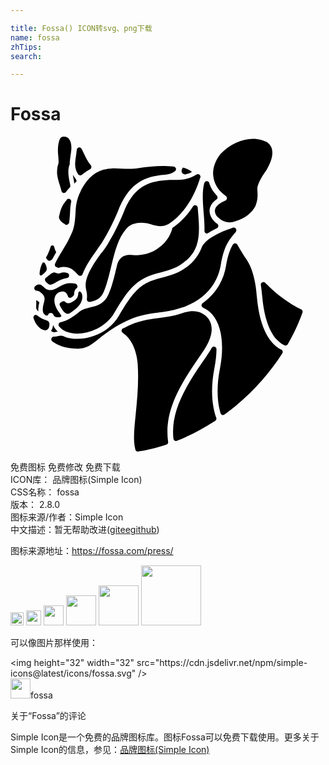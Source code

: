 ```yaml
---

title: Fossa() ICON转svg、png下载
name: fossa
zhTips: 
search: 

---
```


# Fossa  <small style="font-size: 60%;font-weight: 100"></small>

<div id="svg" class="svg-wrap">
<svg role="img" viewBox="0 0 24 24" xmlns="http://www.w3.org/2000/svg"><title>Fossa icon</title><path d="M3.744,12.816c0,0-0.033-0.092,0.059-0.164c0.118-0.085,0.269-0.17,0.354-0.072 l0.007,0.007l0,0l0.007,0.007l0,0l0,0c0.066,0.072,0.144,0.098,0.223,0.098c0.17,0,0.347-0.118,0.426-0.17 c0.19-0.131,0.321-0.242,0.347-0.583v-0.013c0-0.007,0-0.105,0.085-0.124c0.033-0.007,0.066,0.013,0.092,0.033 c0.066,0.059,0.144,0.203,0.131,0.413c-0.026,0.308-0.177,0.583-0.446,0.819c-0.02,0.02-0.039,0.033-0.059,0.052 c-0.164,0.131-0.321,0.249-0.465,0.347c-0.203,0.111-0.387-0.059-0.478-0.17c-0.039-0.052-0.072-0.098-0.124-0.177l-0.013-0.026 C3.836,12.999,3.784,12.907,3.744,12.816L3.744,12.816L3.744,12.816L3.744,12.816z M3.089,14.801 c0.02,0.013,0.039,0.026,0.059,0.039c0.026,0.02,0.052,0.033,0.085,0.046c0.072,0.033,0.144,0.02,0.269-0.013 c0.033-0.007,0.066-0.013,0.098-0.02c-0.157-0.144-0.275-0.314-0.36-0.505C3.233,14.5,3.194,14.657,3.089,14.801L3.089,14.801 L3.089,14.801z M4.95,3.197C4.95,3.191,4.943,3.191,4.95,3.197C4.871,3.099,4.806,3.001,4.753,2.903 c0.02,0.177,0.052,0.354,0.085,0.511c0.013,0.059,0.02,0.111,0.033,0.164c0.059-0.066,0.118-0.124,0.17-0.183 C5.009,3.263,4.95,3.197,4.95,3.197L4.95,3.197L4.95,3.197z M2.113,13.327c0.007-0.013,0.007-0.033,0.007-0.059v-0.02 c-0.007-0.072,0-0.144,0.007-0.229c0.007-0.105,0.026-0.203,0.052-0.308l0,0c0-0.007,0-0.013,0.007-0.02 c0.007-0.02,0.013-0.066,0.007-0.079l0,0c-0.079-0.059-0.17-0.111-0.236-0.144c0.013,0.151,0.007,0.314,0,0.406v0.026v0.013v0.007 c-0.007,0.098-0.013,0.21,0.138,0.373C2.093,13.307,2.106,13.314,2.113,13.327L2.113,13.327L2.113,13.327z M16.691,6.532 c0.079,0,0.157-0.007,0.236-0.02c0.124-0.039,0.21-0.059,0.223-0.066c0.688-0.203,1.258-0.642,1.52-1.173 c0.183-0.478,0.164-0.845,0.144-1.107c-0.007-0.059-0.007-0.118-0.007-0.177c-0.007-0.459,0.563-1.258,0.681-1.422 c0.413-0.681,0.55-1.265,0.413-1.684c-0.124-0.373-0.432-0.498-0.439-0.505l0,0h-0.007c-0.118-0.052-0.236-0.098-0.36-0.131 C18.899,0.197,18.69,0.17,18.473,0.17c-0.858,0-1.795,0.439-2.496,1.179c0,0.007-0.007,0.013-0.013,0.02 c-0.256,0.334-0.662,1.016-0.485,1.821c0.124,0.55,0.426,0.983,0.924,1.33c0.066,0.046,0.098,0.118,0.085,0.197 s-0.059,0.138-0.131,0.164c-0.007,0-0.629,0.236-0.76,0.636c-0.052,0.157-0.02,0.328,0.105,0.518 C15.722,6.041,16.082,6.532,16.691,6.532L16.691,6.532L16.691,6.532L16.691,6.532z M3.03,11.283c0.092,0,0.216-0.052,0.419-0.177 c0.282-0.17,0.563-0.282,0.845-0.328h0.013c0.092-0.02,0.157-0.098,0.157-0.197v-0.007v-0.013 c-0.007-0.072-0.052-0.138-0.124-0.164c-0.007,0-0.013-0.007-0.02-0.007c-0.072-0.026-0.151-0.039-0.236-0.039H4.079 c-0.111,0-0.177,0.02-0.249,0.046c-0.059,0.02-0.111,0.033-0.177,0.033H3.613c-0.059-0.007-0.118-0.026-0.157-0.046 c-0.046-0.02-0.085-0.033-0.131-0.033c-0.02,0-0.033,0-0.052,0.007c-0.124,0.026-0.256,0.138-0.301,0.183 c0,0-0.007,0.007-0.013,0.007H2.952c-0.079,0.066-0.164,0.138-0.249,0.203l-0.039,0.039c0,0-0.007,0.007-0.007,0.013l-0.013,0.02 c-0.013,0.026-0.02,0.059-0.02,0.085c0,0.052,0.02,0.105,0.059,0.144c0.007,0.007,0.013,0.013,0.02,0.02l0,0 c0.007,0.007,0.013,0.013,0.02,0.02C2.867,11.224,2.932,11.283,3.03,11.283L3.03,11.283L3.03,11.283L3.03,11.283z M12.675,23.174 c0.007,0,0.013-0.007,0.02-0.007c0.983-0.393,1.946-0.891,2.863-1.487l0.039-0.026c0.052-0.039,0.092-0.098,0.092-0.164l0,0v-0.007 v-0.013c0-0.013,0-0.02-0.007-0.033c0-0.007-0.007-0.013-0.007-0.02l-0.007-0.013c-0.21-0.583-0.505-1.854-0.131-3.774 c0.098-0.491,0.151-0.963,0.157-1.402v-0.007v-0.02v-0.007v-0.013C15.682,16.079,15.597,16,15.499,16 c-0.066,0-0.124,0.033-0.157,0.079l-0.007,0.013v0.007l-0.013,0.013c-0.105,0.197-0.236,0.4-0.387,0.616 c-1.566,2.247-2.745,4.134-2.523,6.283c0.013,0.105,0.098,0.177,0.197,0.177C12.629,23.188,12.655,23.181,12.675,23.174 L12.675,23.174L12.675,23.174z M9.753,23.987l0.033-0.007c0.367-0.052,1.114-0.19,2.07-0.505l0,0l0.013-0.007h0.007 c0.007,0,0.013-0.007,0.02-0.007l0,0c0.072-0.033,0.118-0.105,0.118-0.183l0,0v-0.013l-0.007-0.026 c-0.321-2.359,0.924-4.364,2.575-6.735c1.055-1.514,0.773-2.247,0.465-2.667c-0.301-0.36-0.688-0.537-1.16-0.537 c-0.216,0-0.452,0.039-0.701,0.118c-0.216,0.072-0.439,0.138-0.668,0.197c-0.229,0.052-0.472,0.098-0.721,0.138 c-0.164,0.026-0.328,0.046-0.485,0.066c-0.812,0.105-1.586,0.203-2.49,0.675l-0.013,0.013H8.796 c-0.072,0.033-0.138,0.072-0.21,0.105l0,0H8.58c-0.007,0.007-0.02,0.007-0.026,0.013H8.547c-0.02,0.013-0.033,0.026-0.046,0.046 c0,0-0.007,0.007-0.007,0.013v0.007l-0.013,0.013c-0.013,0.026-0.02,0.059-0.02,0.085c0,0.059,0.026,0.118,0.072,0.157H8.58v0.033 c0.609,0.38,1.048,1.317,1.114,2.385c0.085,1.369-0.039,2.634-0.151,3.741v0.013c-0.118,1.153-0.21,2.057-0.033,2.706v0.007v0.007 c0,0.013,0.007,0.033,0.013,0.046C9.556,23.954,9.628,24,9.707,24C9.74,23.987,9.746,23.987,9.753,23.987L9.753,23.987 L9.753,23.987z M4.223,4.226c0.007-0.007,0.007-0.007,0.013-0.013l0,0V4.206C4.328,4.095,4.413,3.99,4.498,3.898 c0.007-0.007,0.007-0.007,0.013-0.013c0.026-0.033,0.046-0.079,0.046-0.124V3.754V3.741v-0.02C4.544,3.643,4.531,3.558,4.511,3.486 c-0.085-0.426-0.183-0.95,0-1.382c0-0.229,0.039-0.465,0.066-0.675V1.415c0.02-0.124,0.039-0.249,0.052-0.373 c0.039-0.393-0.033-0.721-0.197-0.898C4.341,0.046,4.229,0,4.092,0h-0.02C4.007,0,3.915,0,3.817,0.092 C3.751,0.17,3.699,0.321,3.659,0.511C3.607,0.786,3.607,1.094,3.62,1.271c0.066,0.662,0.052,0.747,0,0.891 C3.594,2.228,3.561,2.319,3.548,2.693C3.535,2.975,3.653,3.368,3.771,3.741v0.007C3.81,3.872,3.849,4.003,3.882,4.134l0,0 c0,0.007,0.007,0.02,0.007,0.026v0.007c0.033,0.079,0.105,0.131,0.19,0.131C4.131,4.292,4.183,4.265,4.223,4.226L4.223,4.226 L4.223,4.226z M4.465,6.565c0-0.007,0.007-0.02,0.007-0.026l0,0V6.532C4.505,6.296,4.531,5.982,4.55,5.51 c0.007-0.138,0.026-0.288,0.052-0.439l0,0l0.02-0.085c0-0.013,0.007-0.026,0.007-0.039V4.94V4.927 C4.616,4.822,4.531,4.744,4.432,4.744c-0.059,0-0.118,0.026-0.151,0.072c0,0-0.007,0.007-0.007,0.013v0.007 C4.203,4.927,4.157,4.986,4.144,4.999L4.138,5.006C4.072,5.078,4.013,5.17,3.961,5.274c-0.124,0.242-0.183,0.485-0.19,0.505v0.007 C3.744,5.89,3.718,6.002,3.692,6.12c0,0.072,0.02,0.138,0.059,0.203C3.823,6.454,3.961,6.572,4.17,6.69l0.007,0.007 c0.007,0.007,0.013,0.007,0.02,0.013c0.026,0.013,0.052,0.02,0.085,0.02C4.36,6.716,4.446,6.657,4.465,6.565L4.465,6.565 L4.465,6.565z M5.428,2.922L5.428,2.922l0.013-0.013C5.625,2.752,5.828,2.614,6.057,2.49h0.007 c0.066-0.033,0.098-0.105,0.098-0.177V2.306V2.293c-0.007-0.039-0.02-0.079-0.046-0.111C5.9,1.926,5.73,1.579,5.586,1.271 L5.572,1.245C5.527,1.153,5.481,1.061,5.441,0.976l0,0l0,0l-0.02-0.039C5.389,0.871,5.317,0.826,5.245,0.826 c-0.066,0-0.124,0.033-0.157,0.079c0,0-0.007,0.007-0.007,0.013v0.007L5.068,0.937c-0.013,0.026-0.02,0.046-0.02,0.072L5.042,1.075 C5.029,1.212,5.009,1.343,4.989,1.468C4.957,1.697,4.924,1.913,4.924,2.123C4.93,2.405,4.996,2.634,5.14,2.85v0.007 c0,0.007,0.007,0.007,0.013,0.013c0.039,0.052,0.098,0.079,0.164,0.079C5.35,2.968,5.396,2.948,5.428,2.922L5.428,2.922 L5.428,2.922z M5.487,10.49L5.487,10.49c0.249-0.675,0.727-1.343,1.114-1.887C6.758,8.38,6.916,8.17,7.02,7.993 c0.839-1.363,1.297-2.64,1.304-2.654c0-0.007,0.007-0.013,0.007-0.02c0.387-0.865,0.865-1.468,1.461-1.848 c0.524-0.334,1.133-0.511,1.972-0.57h0.013c0.301-0.02,0.544-0.098,0.721-0.242V2.654h0.007l0.013-0.013h0.007 c0.013-0.013,0.033-0.026,0.039-0.039c0.026-0.033,0.046-0.079,0.046-0.124V2.47V2.457c-0.007-0.092-0.085-0.17-0.177-0.177 l-0.059-0.007c-0.242-0.026-0.505-0.039-0.786-0.039c-0.577,0-1.225,0.059-1.867,0.17C9.517,2.437,9.301,2.457,9.052,2.457 c-0.197,0-0.387-0.013-0.577-0.02c-0.183-0.007-0.373-0.02-0.557-0.02c-0.079,0-0.144,0-0.21,0.007 C7.512,2.431,7.315,2.464,7.112,2.516l0,0L7.06,2.529H7.053C6.306,2.745,5.658,3.407,5.265,4.331c0,0,0,0.007-0.007,0.007 c-0.17,0.4-0.269,0.819-0.288,1.179c-0.046,0.917-0.098,1.317-0.242,1.69V7.22L4.714,7.233C4.649,7.397,4.57,7.554,4.472,7.758 l-0.02,0.046C4.314,8.072,4.131,8.387,3.948,8.695L3.895,8.78C3.869,8.819,3.849,8.858,3.823,8.898 C3.666,9.166,3.509,9.441,3.41,9.651v0.013L3.397,9.677c0,0.007-0.007,0.013-0.007,0.013l0,0C3.384,9.71,3.378,9.736,3.378,9.756 c0,0.085,0.052,0.157,0.124,0.183c0.007,0,0.013,0.007,0.02,0.007l0.013,0.007c0.026,0.013,0.052,0.02,0.079,0.033 c0.013,0.007,0.033,0.013,0.039,0.013c0.013,0,0.033-0.007,0.046-0.013h0.007c0.079-0.026,0.197-0.059,0.38-0.059h0.007 c0.216,0,0.413,0.059,0.583,0.164c0.131,0.085,0.308,0.249,0.478,0.446c0.039,0.046,0.092,0.072,0.157,0.072 C5.382,10.621,5.455,10.568,5.487,10.49L5.487,10.49L5.487,10.49z M6.057,12.593L6.057,12.593c0.013,0,0.02-0.007,0.026-0.007H6.09 c0.432-0.105,0.786-0.229,1.009-0.753c0.242-0.563,0.406-1.245,0.563-1.907l0.052-0.21c0.262-1.081,0.524-2.025,1.088-2.673 l0.007-0.007c0.02-0.026,0.046-0.052,0.066-0.072l0,0c0.007-0.007,0.007-0.007,0.013-0.013c0.007-0.007,0.007-0.007,0.013-0.013 C9.156,6.696,9.53,6.565,9.956,6.565c0.21,0,0.426,0.033,0.649,0.092l0,0h0.007c0.039,0.013,0.079,0.02,0.118,0.033 c0.203,0.059,0.439,0.131,0.688,0.131l0,0c0.223,0,0.426-0.052,0.629-0.17l0,0h0.007c0.013-0.007,1.533-0.839,2.346-3.355V3.289 c0.007-0.013,0.007-0.033,0.013-0.046l0,0l0.013-0.033V3.204l0.007-0.013c0.007-0.02,0.013-0.033,0.02-0.052l0.013-0.033 c0.007-0.02,0.007-0.033,0.007-0.052V3.047V3.034c-0.013-0.105-0.098-0.177-0.197-0.177c-0.039,0-0.072,0.013-0.105,0.033 l-0.013,0.007c-0.544,0.36-1.094,0.393-1.704,0.4c-0.229,0-0.432,0.007-0.622,0.02h-0.013c-1.304,0.092-2.333,0.491-3.086,2.169 C8.698,5.569,8.233,6.847,7.394,8.21c-0.111,0.183-0.269,0.4-0.426,0.622L6.935,8.845c-0.59,0.819-1.389,1.946-1.173,2.804v0.013 c0.059,0.21,0.079,0.413,0.066,0.603l0,0v0.007v0.007c0,0.033-0.007,0.059-0.013,0.092l0,0v0.007v0.02 c0,0.111,0.092,0.203,0.203,0.203C6.031,12.593,6.044,12.593,6.057,12.593L6.057,12.593L6.057,12.593z M15.066,7.338L15.066,7.338 l0.013-0.007h0.007h0.007c0.183-0.118,0.387-0.229,0.616-0.341l0,0c0.007,0,0.013-0.007,0.026-0.013 c0.066-0.033,0.098-0.105,0.098-0.177V6.794V6.781c-0.007-0.052-0.033-0.105-0.079-0.138l0,0c-0.229-0.164-0.36-0.341-0.387-0.38 c-0.197-0.301-0.249-0.596-0.157-0.878c0.072-0.216,0.229-0.419,0.472-0.596h0.007c0.007,0,0.007-0.007,0.013-0.007l0,0 c0.046-0.039,0.072-0.092,0.072-0.151V4.626V4.613c-0.007-0.052-0.026-0.092-0.066-0.131l-0.052-0.046l0.007-0.007 c-0.229-0.249-0.393-0.518-0.498-0.812l0,0l-0.02-0.079c-0.026-0.085-0.105-0.144-0.19-0.144c-0.066,0-0.124,0.033-0.157,0.079 c-0.007,0.007-0.013,0.02-0.02,0.033c-0.007,0.007-0.007,0.02-0.013,0.026c0,0.007,0,0.007-0.007,0.013v0.007v0.007 c-0.17,0.668-0.105,1.409-0.046,2.195v0.007c0.039,0.459,0.079,0.937,0.066,1.402v0.007v0.013v0.007 c0,0.111,0.092,0.197,0.203,0.197C15.001,7.364,15.04,7.351,15.066,7.338L15.066,7.338L15.066,7.338z M5.075,16.164 c0.727,0,1.101-0.308,1.664-0.767l0.026-0.02c0.079-0.066,0.157-0.131,0.242-0.197h0.007c0.033-0.026,0.059-0.046,0.092-0.072 l0.007-0.007h0.007c0.341-0.269,0.832-0.622,1.546-0.976c0.439-0.229,0.871-0.393,1.363-0.511c0.426-0.105,0.826-0.157,1.258-0.21 l0.026-0.007c0.151-0.02,0.308-0.039,0.465-0.066c0.465-0.066,0.911-0.17,1.317-0.314c1.638-0.57,2.68-1.723,2.929-3.25 C16.219,8.557,16.534,8,17.012,7.437c0.039-0.046,0.085-0.098,0.144-0.164c0.033-0.039,0.052-0.085,0.052-0.138V7.129V7.115 c-0.013-0.105-0.098-0.183-0.197-0.183c-0.026,0-0.046,0.007-0.072,0.013l-0.092,0.033V6.971c-0.649,0.216-1.972,0.74-2.28,1.474 c-0.007,0.026-0.02,0.046-0.026,0.072c-0.138,0.347-0.328,0.655-0.583,0.93c-0.812,0.878-1.612,1.088-2.391,1.291 c-0.747,0.197-1.448,0.38-2.143,1.179l-0.007,0.007c-0.007,0.007-0.426,0.446-1.147,1.704c-0.406,0.714-1.094,1.271-1.946,1.566 c-0.4,0.144-0.826,0.216-1.232,0.216c-0.36,0-0.708-0.059-0.989-0.177l0,0H4.098H4.085L4.072,15.22 c-0.079-0.033-0.157-0.052-0.236-0.052c-0.085,0-0.164,0.02-0.236,0.033c-0.072,0.02-0.157,0.039-0.242,0.039H3.332H3.325h-0.02 H3.292c-0.059,0.007-0.111,0.033-0.144,0.079c0,0-0.007,0.007-0.007,0.013v0.007l-0.013,0.013c-0.013,0.026-0.02,0.059-0.02,0.085 c0,0.059,0.026,0.118,0.072,0.157L3.188,15.6c0.046,0.039,0.098,0.072,0.151,0.105C3.797,16,4.38,16.144,5.055,16.151h0.02V16.164 L5.075,16.164z M13.559,2.516c-0.111-0.052-0.236-0.105-0.373-0.144c-0.02-0.007-0.039-0.013-0.066-0.02 c-0.013,0.046-0.059,0.144-0.059,0.144c-0.013,0.033-0.026,0.072-0.026,0.111c0,0.151,0.118,0.269,0.269,0.269 c0.02,0,0.033,0,0.052-0.007c0.013,0,0.02-0.007,0.033-0.007c0.151-0.039,0.295-0.098,0.439-0.177 C13.749,2.627,13.664,2.568,13.559,2.516L13.559,2.516L13.559,2.516z M16.285,21.183L16.285,21.183 c0.007-0.007,0.013-0.013,0.02-0.013l0.013-0.007c0.334-0.242,0.668-0.505,0.983-0.773c1.324-1.12,2.464-2.418,3.394-3.859v-0.007 c0.007-0.007,0.013-0.02,0.02-0.026c0.013-0.026,0.026-0.059,0.026-0.092V16.4v-0.013c-0.007-0.066-0.046-0.124-0.105-0.157h-0.007 l0,0c-0.197-0.098-0.387-0.229-0.557-0.4c-0.701-0.688-1.14-1.894-1.297-3.577l-0.013-0.111c-0.052-0.59-0.164-1.815-0.747-2.732 l0,0c-0.256-0.373-0.505-0.767-0.727-1.173l-0.007-0.013c-0.039-0.059-0.098-0.092-0.17-0.092c-0.066,0-0.124,0.033-0.157,0.079 l0,0c0,0.007-0.007,0.007-0.007,0.013l-0.013,0.02c-0.236,0.413-0.393,0.904-0.511,1.592c-0.19,1.166-0.806,2.149-1.769,2.844 c-0.007,0-0.007,0.007-0.013,0.007l-0.007,0.007c-0.013,0.013-0.026,0.02-0.039,0.039c0,0-0.007,0.007-0.007,0.013v0.007 l-0.013,0.013c-0.013,0.026-0.02,0.059-0.02,0.085c0,0.079,0.046,0.151,0.124,0.183l0.039,0.02 c0.256,0.118,0.485,0.288,0.675,0.518c0.708,0.839,0.911,2.352,0.557,4.147c-0.256,1.297-0.177,2.274-0.066,2.863 c0.033,0.17,0.072,0.334,0.118,0.485c0,0.007,0,0.007,0.007,0.013c0.026,0.085,0.105,0.138,0.19,0.138 C16.219,21.209,16.252,21.202,16.285,21.183L16.285,21.183L16.285,21.183z M21.127,15.817l0.007-0.013l0.007-0.013 c0.609-1.068,0.95-1.946,1.101-2.378c0-0.007,0.007-0.013,0.007-0.013c0.007-0.02,0.007-0.039,0.007-0.059v-0.007V13.32 c-0.007-0.066-0.046-0.124-0.105-0.157c-0.963-0.459-1.88-1.14-2.726-2.011c0,0-0.02-0.02-0.026-0.026 c-0.033-0.033-0.085-0.046-0.131-0.046c-0.066,0-0.124,0.033-0.157,0.079c0,0-0.007,0.007-0.007,0.013v0.007l-0.013,0.013 c-0.013,0.026-0.02,0.059-0.02,0.085v0.02v0.007l0.007,0.02c0.046,0.308,0.072,0.583,0.092,0.78l0.013,0.111 c0.098,1.081,0.38,2.529,1.153,3.302c0.157,0.157,0.328,0.282,0.498,0.36l0.059,0.026c0.026,0.013,0.052,0.013,0.079,0.013 C21.029,15.902,21.088,15.869,21.127,15.817L21.127,15.817L21.127,15.817z M2.965,14.264L2.965,14.264v-0.007v-0.007v-0.013l0,0 c-0.013-0.105-0.085-0.197-0.19-0.229c-0.007,0-0.013,0-0.02-0.007c-0.072-0.02-0.151-0.046-0.236-0.085H2.513 c-0.098-0.046-0.203-0.105-0.308-0.17c-0.046-0.026-0.098-0.066-0.157-0.111l-0.007-0.007c-0.033-0.02-0.072-0.039-0.111-0.039 c-0.059,0-0.118,0.033-0.151,0.079l0,0c-0.007,0.007-0.007,0.013-0.013,0.02l0,0c-0.013,0.026-0.02,0.059-0.02,0.092 c0,0.02,0,0.033,0.007,0.046c0,0.007,0,0.007,0.007,0.013c0.007,0.02,0.013,0.046,0.02,0.066c0.098,0.275,0.256,0.511,0.446,0.668 l0,0c0.151,0.124,0.308,0.19,0.439,0.183c0.013,0,0.026-0.007,0.039-0.007c0.059-0.013,0.111-0.039,0.151-0.092 C2.952,14.539,2.971,14.395,2.965,14.264L2.965,14.264L2.965,14.264z M5.088,11.387v-0.013c-0.007-0.079-0.059-0.144-0.138-0.17 H4.943c-0.098-0.026-0.21-0.039-0.334-0.039c-0.039,0-0.085,0-0.124,0.007c-0.262,0.02-0.537,0.118-0.819,0.288 c-0.262,0.164-0.472,0.236-0.649,0.236c-0.236,0-0.393-0.138-0.577-0.314c-0.079-0.079-0.164-0.118-0.262-0.118 c-0.066,0-0.131,0.02-0.203,0.052c-0.013,0.007-0.052,0.039-0.085,0.066c-0.013,0.013-0.02,0.026-0.033,0.039l0,0l-0.007,0.007 c0,0-0.007,0.007-0.007,0.013v0.007l-0.013,0.013c-0.013,0.026-0.02,0.059-0.02,0.085c0,0.105,0.079,0.19,0.177,0.197h0.013 c0.098,0.007,0.197,0.052,0.295,0.124c0.393,0.295,0.314,0.544,0.249,0.793c-0.013,0.039-0.02,0.079-0.033,0.124l-0.007,0.02 c-0.02,0.085-0.033,0.164-0.039,0.242C2.46,13.117,2.46,13.183,2.46,13.242c0.013,0.236,0.118,0.308,0.21,0.36 c0.013,0.007,0.026,0.013,0.039,0.02s0.033,0.013,0.052,0.013c0.052,0,0.098-0.033,0.118-0.079c0-0.007,0.007-0.013,0.007-0.02 c0-0.007,0.007-0.013,0.013-0.02V13.51c0-0.007,0.007-0.007,0.007-0.013l0.013-0.013c0.007-0.007,0.013-0.013,0.02-0.013 c0.007-0.007,0.013-0.007,0.02-0.013c0.007,0,0.007-0.007,0.013-0.007c0.007,0,0.007-0.007,0.013-0.007h0.007 c0.007,0,0.007-0.007,0.013-0.007l0,0h0.007h0.007H3.03h0.02h0.02h0.02h0.02c0.007,0,0.013,0,0.02,0.007h0.007l0.013,0.007 c0.007,0,0.013,0.007,0.026,0.013c0.007,0,0.007,0.007,0.013,0.007c0.007,0.007,0.013,0.007,0.02,0.013l0.013,0.013l0.013,0.013 c0.007,0.007,0.013,0.013,0.013,0.02l0,0c0,0.007,0.007,0.007,0.007,0.013v0.007c0,0.007,0.007,0.007,0.007,0.013l0.007,0.007 c0,0.007,0.007,0.007,0.007,0.013c0.02,0.059,0.052,0.098,0.105,0.131c0.059,0.033,0.131,0.052,0.223,0.052 c0.052,0,0.111-0.007,0.17-0.02c0.066-0.02,0.098-0.052,0.098-0.072c0.007-0.026-0.013-0.072-0.046-0.111l-0.007-0.007 c-0.013-0.013-0.02-0.026-0.033-0.046c-0.039-0.059-0.079-0.105-0.131-0.183l-0.02-0.033c-0.072-0.105-0.131-0.21-0.177-0.321 l-0.02-0.046c-0.131-0.328-0.124-0.642,0.02-0.865c0.111-0.17,0.288-0.262,0.505-0.269h0.007c0.262,0,0.36,0.223,0.406,0.373l0,0 c0.02,0.072,0.085,0.118,0.164,0.118c0.033,0,0.059-0.007,0.079-0.02c0.007-0.007,0.013-0.007,0.02-0.013s0.013-0.007,0.02-0.013 c0.144-0.098,0.183-0.124,0.197-0.321c0-0.111,0.046-0.262,0.164-0.36c0.007-0.007,0.013-0.007,0.02-0.013 c0.046-0.039,0.072-0.092,0.072-0.151C5.088,11.394,5.088,11.394,5.088,11.387L5.088,11.387L5.088,11.387z M14.293,5.772 c-0.007-0.118-0.02-0.236-0.026-0.354V5.405c-0.013-0.105-0.098-0.183-0.197-0.183c-0.066,0-0.124,0.033-0.157,0.079 c0,0-0.007,0.007-0.007,0.013V5.32l-0.013,0.013c-0.649,1.002-1.33,1.474-1.559,1.618c-0.059,0.269-0.288,1.029-1.133,1.586 c-0.02,0.013-0.039,0.026-0.059,0.039c-0.013,0.007-0.026,0.013-0.039,0.026c-0.871,0.531-1.789,0.426-1.789,0.426l0,0 c-0.865-0.124-1.107,0.432-1.199,0.78l-0.052,0.21c-0.164,0.681-0.328,1.382-0.59,1.979c-0.328,0.76-0.904,0.898-1.409,1.016 c-0.295,0.072-0.57,0.138-0.793,0.314c-0.02,0.02-0.039,0.039-0.066,0.052c-0.164,0.131-0.321,0.249-0.472,0.347l-0.046,0.033 c-0.295,0.19-0.57,0.314-0.812,0.367l-0.033,0.007c-0.007,0-0.013,0-0.02,0.007H3.81c-0.092,0.02-0.151,0.105-0.151,0.197 c0,0.039,0.013,0.079,0.033,0.111l0,0c0.007,0.007,0.013,0.013,0.02,0.026c0,0,0,0.007,0.007,0.007 c0.124,0.157,0.295,0.282,0.511,0.373l0.013,0.007c0.242,0.098,0.531,0.151,0.839,0.151c0.924,0,2.201-0.491,2.824-1.579 c0.727-1.265,1.16-1.736,1.206-1.782c0.773-0.891,1.572-1.101,2.346-1.304c0.753-0.197,1.461-0.38,2.195-1.173 c0.223-0.236,0.387-0.498,0.498-0.799c0.007-0.026,0.02-0.052,0.026-0.072C14.437,7.535,14.365,6.637,14.293,5.772L14.293,5.772 L14.293,5.772z M3.469,8.799c0-0.007,0-0.02-0.007-0.026V8.767C3.417,8.675,3.364,8.55,3.325,8.393V8.38 c-0.02-0.052-0.072-0.098-0.131-0.098c-0.046,0-0.085,0.02-0.111,0.052l0,0c0,0.007-0.007,0.013-0.007,0.013l0,0 c0,0,0,0.007-0.007,0.007C3.063,8.36,3.063,8.373,3.063,8.38C2.998,8.577,2.932,8.753,2.86,8.911 C2.814,9.009,2.768,9.094,2.722,9.179l0,0l0,0c0,0,0,0.007-0.007,0.007l0,0c0,0,0,0,0,0.007l0,0c0,0.007-0.007,0.013-0.007,0.026 c0,0.013,0,0.02,0.007,0.033c0,0,0,0.007,0.007,0.007c0.013,0.013,0.02,0.026,0.033,0.046l0,0C2.801,9.382,2.88,9.461,2.971,9.461 c0.098,0,0.197-0.085,0.242-0.17c0-0.007,0.007-0.007,0.007-0.013C3.292,9.14,3.378,8.989,3.463,8.845 c0-0.007,0.007-0.013,0.007-0.013l0,0c0.007-0.013,0.007-0.02,0.007-0.033C3.469,8.806,3.469,8.806,3.469,8.799L3.469,8.799 L3.469,8.799L3.469,8.799z M2.624,9.651c0-0.007-0.007-0.007-0.007-0.013c0,0,0-0.007-0.007-0.007 c-0.02-0.026-0.052-0.046-0.085-0.046c-0.033,0-0.066,0.013-0.085,0.039l0,0c0,0,0,0.007-0.007,0.007c0,0,0,0,0,0.007l0,0 c0,0,0,0.007-0.007,0.007l0,0c-0.164,0.328-0.197,0.603-0.21,0.819v0.013l0,0c0,0.059,0.046,0.105,0.105,0.105 c0.02,0,0.039-0.007,0.059-0.02l0.007-0.007c0.026-0.02,0.052-0.039,0.072-0.059l0.007-0.007c0.033-0.026,0.105-0.085,0.183-0.17 c0,0,0,0,0.007-0.007l0,0l0.007-0.007l0,0C2.834,10.149,2.762,9.907,2.624,9.651L2.624,9.651L2.624,9.651z"/></svg>
</div>
<detail full-name='fossa'></detail>

<div class="detail-page">
<p>
<span><span class="badge-success badge">免费图标</span> <span class="badge-success badge">免费修改</span>  <span class="badge-success badge">免费下载</span> </span>
<br/>
<span>
ICON库：
<span class="badge-secondary badge">品牌图标(Simple Icon)</span> 
</span>
<br/>
<span>
CSS名称：
<span class="badge-secondary badge">fossa</span> 
</span>

<br/>
<span>
版本：
<span class="badge-secondary badge">2.8.0</span> 
</span>
<br/>
<span>图标来源/作者：<span class="badge-light badge">Simple Icon</span></span> 
<br/>
<span class="zh-detail">中文描述：暂无<span class="help-link"><span>帮助改进</span>(<a href="https://gitee.com/liuwave/icon-helper/edit/master/json/brands/fossa.json" target="_blank" rel="noopener noreferrer">gitee</a><a href="https://github.com/liuwave/icon-helper/edit/master/json/brands/fossa.json" target="_blank" rel="noopener noreferrer">github</a></span>)</span><br/>
</p>
</div><div class="description description alert alert-light"><p>图标来源地址：<a href="https://fossa.com/press/" target="_blank" rel="noopener noreferrer">https://fossa.com/press/</a></p></div>
<div class="alert alert-dark">
<img height="21" width="21" src="https://cdn.jsdelivr.net/npm/simple-icons@latest/icons/fossa.svg" />
<img height="24" width="24" src="https://cdn.jsdelivr.net/npm/simple-icons@latest/icons/fossa.svg" />
<img height="32" width="32" src="https://cdn.jsdelivr.net/npm/simple-icons@latest/icons/fossa.svg" />
<img height="48" width="48" src="https://cdn.jsdelivr.net/npm/simple-icons@latest/icons/fossa.svg" />
<img height="64" width="64" src="https://cdn.jsdelivr.net/npm/simple-icons@latest/icons/fossa.svg" />
<img height="96" width="96" src="https://cdn.jsdelivr.net/npm/simple-icons@latest/icons/fossa.svg" />

</div>
<div>
  <p>可以像图片那样使用：    
  </p>
  <div class="alert alert-primary" style="font-size: 14px">
    &lt;img height="32" width="32" src="https://cdn.jsdelivr.net/npm/simple-icons@latest/icons/fossa.svg" /&gt;
    <copy-btn content='<img height="32" width="32" src="https://cdn.jsdelivr.net/npm/simple-icons@latest/icons/fossa.svg" />'></copy-btn>
  </div>
  <div class="alert alert-secondary">
    <img height="32" width="32" src="https://cdn.jsdelivr.net/npm/simple-icons@latest/icons/fossa.svg" />fossa
    <copy-btn content="fossa" btn-title="复制图标名称"></copy-btn>
  </div>
</div>

<Vssue title="关于“Fossa”的评论" >关于“Fossa”的评论</Vssue>


<div><p>Simple Icon是一个免费的品牌图标库。图标Fossa可以免费下载使用。更多关于  Simple Icon的信息，参见：<a target="_blank" href="https://iconhelper.cn/brands.html">品牌图标(Simple Icon)</a>
</p></div>
